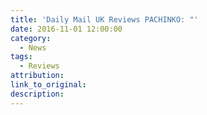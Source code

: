 ```yaml
---
title: 'Daily Mail UK Reviews PACHINKO: "'
date: 2016-11-01 12:00:00
category:
  - News
tags:
  - Reviews
attribution:
link_to_original:
description:
---
```

